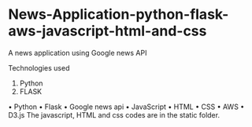 # News-Application-python-flask-aws-javascript-html-and-css
A news application using Google news API

Technologies used
<ol>
  <li>Python
  <li> FLASK
</ol>
•	Python
•	Flask
•	Google news api
•	JavaScript
•	HTML
•	CSS
•	AWS
•	D3.js
The javascript, HTML and css codes are in the static folder.
